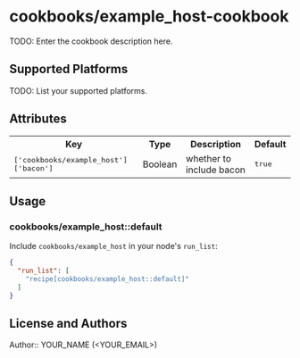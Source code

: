 # cookbooks/example_host-cookbook

TODO: Enter the cookbook description here.

## Supported Platforms

TODO: List your supported platforms.

## Attributes

<table>
  <tr>
    <th>Key</th>
    <th>Type</th>
    <th>Description</th>
    <th>Default</th>
  </tr>
  <tr>
    <td><tt>['cookbooks/example_host']['bacon']</tt></td>
    <td>Boolean</td>
    <td>whether to include bacon</td>
    <td><tt>true</tt></td>
  </tr>
</table>

## Usage

### cookbooks/example_host::default

Include `cookbooks/example_host` in your node's `run_list`:

```json
{
  "run_list": [
    "recipe[cookbooks/example_host::default]"
  ]
}
```

## License and Authors

Author:: YOUR_NAME (<YOUR_EMAIL>)
